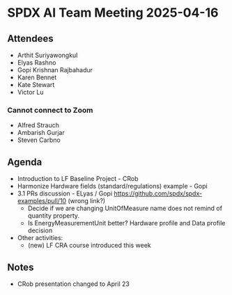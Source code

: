 # SPDX AI Team Meeting 2025-04-16

## Attendees

- Arthit Suriyawongkul
- Elyas Rashno
- Gopi Krishnan Rajbahadur
- Karen Bennet
- Kate Stewart
- Victor Lu

### Cannot connect to Zoom

- Alfred Strauch
- Ambarish Gurjar
- Steven Carbno

## Agenda

- Introduction to LF Baseline Project - CRob
- Harmonize Hardware fields (standard/regulations) example - Gopi
- 3.1 PRs discussion - ELyas / Gopi
  <https://github.com/spdx/spdx-examples/pull/10> (wrong link?)
  - Decide if we are changing UnitOfMeasure name does not remind of quantity property.
  - Is EnergyMeasurementUnit better? Hardware profile and Data profile decision
- Other activities:
  - (new) LF CRA course introduced this week
  
## Notes

- CRob presentation changed to April 23
